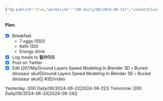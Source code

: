 ```yaml
---
{"dg-publish":true,"permalink":"/00-daily/06/2024-06-23/","contentClasses":"daily Sunday page-white","noteIcon":"","created":"2025-01-21T01:20:16.089+10:00","updated":"2025-01-21T15:25:25.711+10:00"}
---
```


#### Plan:
- [x] Breakfast
	- 7 eggs (550)
	- Kefir (50)
	- Energy drink
- [x] Log meals to **필라이즈**
- [x] Post on Twitter
- [x] Edit [[07/My/Ground Layers Speed Modeling In Blender 3D 💀 Buried dinosaur skull\|Ground Layers Speed Modeling In Blender 3D 💀 Buried dinosaur skull]] #3D/video

Yesterday: [[00 Daily/06/2024-06-22\|2024-06-22]]
Tomorrow: [[00 Daily/06/2024-06-24\|2024-06-24]]